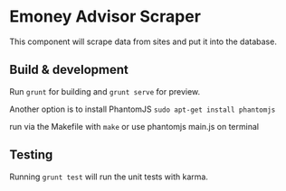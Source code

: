 # Emoney Advisor Scraper

This component will scrape data from sites and put it into the database.

## Build & development

Run `grunt` for building and `grunt serve` for preview.

Another option is to install PhantomJS `sudo apt-get install phantomjs`

run via the Makefile with `make` or use phantomjs main.js on terminal

## Testing

Running `grunt test` will run the unit tests with karma.